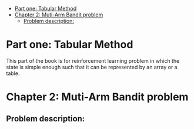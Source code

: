 - [Part one: Tabular Method](#part-one-tabular-method)
- [Chapter 2: Muti-Arm Bandit problem](#chapter-2-muti-arm-bandit-problem)
  - [Problem description:](#problem-description)


# Part one: Tabular Method
This part of the book is for reinforcement learning problem in which the state is simple enough such that it can be represented by an array or a table.

# Chapter 2: Muti-Arm Bandit problem
## Problem description:
  